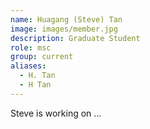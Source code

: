 ```yaml
---
name: Huagang (Steve) Tan
image: images/member.jpg
description: Graduate Student
role: msc
group: current
aliases:
  - H. Tan
  - H Tan
---
```


Steve is working on ...
